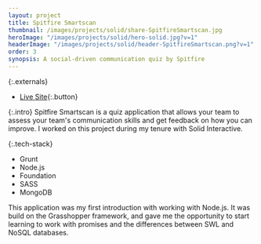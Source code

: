 ```yaml
---
layout: project
title: Spitfire Smartscan
thumbnail: /images/projects/solid/share-SpitfireSmartscan.jpg
heroImage: "/images/projects/solid/hero-solid.jpg?v=1"
headerImage: "/images/projects/solid/header-SpitfireSmartscan.png?v=1"
order: 3
synopsis: A social-driven communication quiz by Spitfire
---
```

{:.externals}
 - [Live Site](http://spitfiresmartscan.org/){:.button}

{:.intro}
Spitfire Smartscan is a quiz application that allows your team to assess your team's communication skills and get feedback on how you can improve. I worked on this project during my tenure with Solid Interactive.

{:.tech-stack}
 - Grunt
 - Node.js
 - Foundation
 - SASS
 - MongoDB

This application was my first introduction with working with Node.js. It was build on the Grasshopper framework, and gave me the opportunity to start learning to work with promises and the differences between SWL and NoSQL databases.
